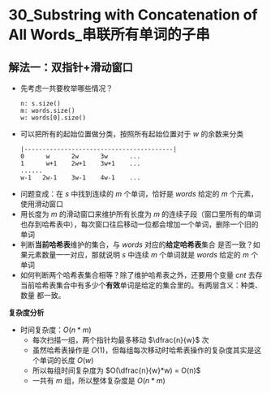 # 30_Substring with Concatenation of All Words_串联所有单词的子串

## 解法一：双指针+滑动窗口

- 先考虑一共要枚举哪些情况？
    ```
    n: s.size()
    m: words.size()
    w: words[0].size()
    ```
- 可以把所有的起始位置做分类，按照所有起始位置对于 $w$ 的余数来分类
    ```
    |-----------------------------------------|
    0      w      2w      3w      ...
    1      w+1    2w+1    3w+1    ...
    ......
    w-1   2w-1    3w-1    4w-1    ...
    ```
- 问题变成：在 $s$ 中找到连续的 $m$ 个单词，恰好是 $words$ 给定的 $m$ 个元素，使用滑动窗口
- 用长度为 $m$ 的滑动窗口来维护所有长度为 $m$ 的连续子段（窗口里所有的单词也存到哈希表中），每次窗口往后移动一位都会增加一个单词，删除一个旧的单词
- 判断**当前哈希表**维护的集合，与 $words$ 对应的**给定哈希表**集合 是否一致？如果元素数量一一对应，那就说明 $s$ 中连续 $m$ 个单词就是  $words$ 给定的 $m$ 个单词
- 如何判断两个哈希表集合相等？除了维护哈希表之外，还要用个变量 $cnt$ 去存当前哈希表集合中有多少个**有效**单词是给定的集合里的。有两层含义：种类、数量 都一致。

**复杂度分析**
- 时间复杂度：$O(n*m)$
  - 每次扫描一组，两个指针均最多移动 $\dfrac{n}{w}$ 次
  - 虽然哈希表操作是 $O(1)$，但每组每次移动时哈希表操作的复杂度其实是这个单词的长度 $O(w)$
  - 所以每组时间复杂度为 $O(\dfrac{n}{w}*w) = O(n)$
  - 一共有 $m$ 组，所以整体复杂度是 $O(n*m)$
